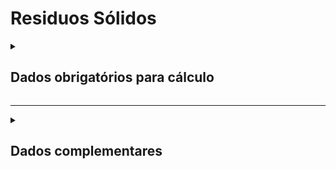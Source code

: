 # Residuos Sólidos

<details>
  <summary><strong><h2>Dados obrigatórios para cálculo</strong></summary>

#### Resíduos - IPCC
|Campo no Supabase	|Valores GHG|
|---|---|
`categoria_de_emissoes`|_RESIDUOS - IPCC_|
|`date`|Data|
|`escopo`|Escopo|
|`consumo_mensal`|Quantidade de Resíduos _(t)_|
|[destino_residuo_ipcc](https://github.com/ZNIT-Tech/documentation/blob/main/Destino%20Residuos.md)|Destino de Residuos|
|[residuo_ipcc](https://github.com/ZNIT-Tech/documentation/blob/main/Residuos.md)|Tipo de Resíduo|
|`un`|Unidade de medida _(t, kg ou m3)_|
|`efluente_unidade_final*`| Tecnologia |

<sub><em>Obs*.: Apenas para Mitre</em></sub>

</details>

---

<details>
  <summary><h2><strong>Dados complementares</strong></summary>

|Campo no Supabase|Valor|
|---|---|
|`cnpj_fornecedor`|CNPJ Fornecedor|
|`nome_fornecedor`|Nome Fornecedor|
`numero_do_documento`|Chave da NFe|
`natureza_da_operao`|Natureza da operação|
`cdigo_do_produto`|Codigo produto|
`ncm`|NCM|
`quant`|Quantidade|
`peso_nf`|Peso|
`endereco_do_experdidor`|Endereço do remetente|
`endereco_do_destinatrio`|Endereço do destinatário|


</details>
